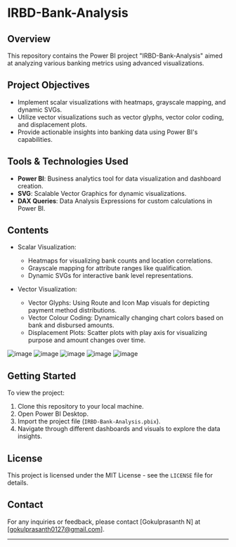 # IRBD-Bank-Analysis

## Overview
This repository contains the Power BI project "IRBD-Bank-Analysis" aimed at analyzing various banking metrics using advanced visualizations.

## Project Objectives
- Implement scalar visualizations with heatmaps, grayscale mapping, and dynamic SVGs.
- Utilize vector visualizations such as vector glyphs, vector color coding, and displacement plots.
- Provide actionable insights into banking data using Power BI's capabilities.

## Tools & Technologies Used
- **Power BI**: Business analytics tool for data visualization and dashboard creation.
- **SVG**: Scalable Vector Graphics for dynamic visualizations.
- **DAX Queries**: Data Analysis Expressions for custom calculations in Power BI.

## Contents
- Scalar Visualization:
  - Heatmaps for visualizing bank counts and location correlations.
  - Grayscale mapping for attribute ranges like qualification.
  - Dynamic SVGs for interactive bank level representations.

- Vector Visualization:
  - Vector Glyphs: Using Route and Icon Map visuals for depicting payment method distributions.
  - Vector Colour Coding: Dynamically changing chart colors based on bank and disbursed amounts.
  - Displacement Plots: Scatter plots with play axis for visualizing purpose and amount changes over time.

![image](https://github.com/user-attachments/assets/4b2fccfe-f2d5-4302-8704-94a222b33d21)
![image](https://github.com/user-attachments/assets/7395fdd2-fbba-4376-bf5b-d4409ee187d7)
![image](https://github.com/user-attachments/assets/0c9e4964-9e58-491e-a19b-880692f5ea6d)
![image](https://github.com/user-attachments/assets/868d1322-5d3f-4bab-bf6f-dee7a6d2635e)
![image](https://github.com/user-attachments/assets/a84a6e02-fb83-42eb-8921-435709bfcb22)



## Getting Started
To view the project:
1. Clone this repository to your local machine.
2. Open Power BI Desktop.
3. Import the project file (`IRBD-Bank-Analysis.pbix`).
4. Navigate through different dashboards and visuals to explore the data insights.

## License
This project is licensed under the MIT License - see the `LICENSE` file for details.

## Contact
For any inquiries or feedback, please contact [Gokulprasanth N] at [gokulprasanth0127@gmail.com].

---
